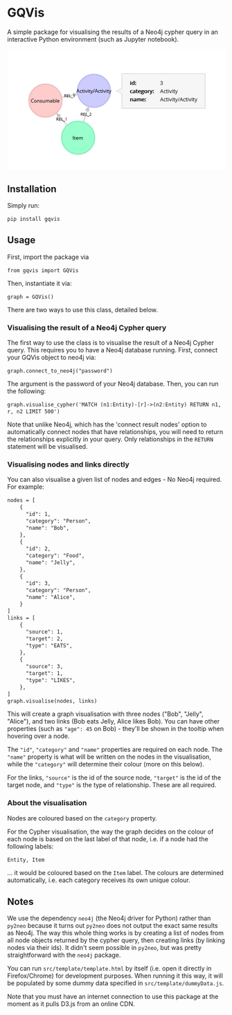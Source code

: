 # GQVis

A simple package for visualising the results of a Neo4j cypher query in an interactive Python environment (such as Jupyter notebook).

![Screenshot of an example graph](https://github.com/nlp-tlp/d3_graph_vis/blob/main/image_1.png?raw=true)

## Installation

Simply run:

    pip install gqvis

## Usage

First, import the package via

    from gqvis import GQVis

Then, instantiate it via:

    graph = GQVis()

There are two ways to use this class, detailed below.

### Visualising the result of a Neo4j Cypher query

The first way to use the class is to visualise the result of a Neo4j Cypher query. This requires you to have a Neo4j database running. First, connect your GQVis object to neo4j via:

    graph.connect_to_neo4j("password")

The argument is the password of your Neo4j database. Then, you can run the following:

    graph.visualise_cypher('MATCH (n1:Entity)-[r]->(n2:Entity) RETURN n1, r, n2 LIMIT 500')

Note that unlike Neo4j, which has the 'connect result nodes' option to automatically connect nodes that have relationships, you will need to return the relationships explicitly in your query. Only relationships in the `RETURN` statement will be visualised.

### Visualising nodes and links directly

You can also visualise a given list of nodes and edges - No Neo4j required. For example:

    nodes = [
        {
          "id": 1,
          "category": "Person",
          "name": "Bob",
        },
        {
          "id": 2,
          "category": "Food",
          "name": "Jelly",
        },
        {
          "id": 3,
          "category": "Person",
          "name": "Alice",
        }
    ]
    links = [
        {
          "source": 1,
          "target": 2,
          "type": "EATS",
        },
        {
          "source": 3,
          "target": 1,
          "type": "LIKES",
        },
    ]
    graph.visualise(nodes, links)

This will create a graph visualisation with three nodes ("Bob", "Jelly", "Alice"), and two links (Bob eats Jelly, Alice likes Bob). You can have other properties (such as `"age": 45` on Bob) - they'll be shown in the tooltip when hovering over a node.

The `"id"`, `"category"` and `"name"` properties are required on each node. The `"name"` property is what will be written on the nodes in the visualisation, while the `"category"` will determine their colour (more on this below).

For the links, `"source"` is the id of the source node, `"target"` is the id of the target node, and `"type"` is the type of relationship. These are all required.

### About the visualisation

Nodes are coloured based on the `category` property.

For the Cypher visualisation, the way the graph decides on the colour of each node is based on the last label of that node, i.e. if a node had the following labels:

    Entity, Item

... it would be coloured based on the `Item` label. The colours are determined automatically, i.e. each category receives its own unique colour.

## Notes

We use the dependency `neo4j` (the Neo4j driver for Python) rather than `py2neo` because it turns out `py2neo` does not output the exact same results as Neo4j. The way this whole thing works is by creating a list of nodes from all node objects returned by the cypher query, then creating links (by linking nodes via their ids). It didn't seem possible in `py2neo`, but was pretty straightforward with the `neo4j` package.

You can run `src/template/template.html` by itself (i.e. open it directly in Firefox/Chrome) for development purposes. When running it this way, it will be populated by some dummy data specified in `src/template/dummyData.js`.

Note that you must have an internet connection to use this package at the moment as it pulls D3.js from an online CDN.
